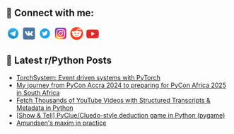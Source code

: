 ## 🔎 Connect with me:
[<img src="https://github.com/bullbesh/bullbesh/blob/main/images/Telegram.png" width="32" height="32" />](https://t.me/bullbesh)
[<img src="https://github.com/bullbesh/bullbesh/blob/main/images/VK.png" width="32" height="32" />](https://vk.com/bullbesh)
[<img src="https://github.com/bullbesh/bullbesh/blob/main/images/Twitter.png" width="32" height="32" />](https://twitter.com/bullbesh1)
[<img src="https://github.com/bullbesh/bullbesh/blob/main/images/Instagram.png" width="32" height="32" />](https://www.instagram.com/bullbesh)
[<img src="https://github.com/bullbesh/bullbesh/blob/main/images/Reddit.png" width="32" height="32" />](https://www.reddit.com/user/bullbesh)
[<img src="https://github.com/bullbesh/bullbesh/blob/main/images/YouTube.png" width="32" height="32" />](https://www.youtube.com/channel/UCtfjRs6uzgq5mfm8S06WTcg)

## 📕 Latest r/Python Posts
<!-- BLOG-POST-LIST:START -->
- [TorchSystem: Event driven systems with PyTorch](https://www.reddit.com/r/Python/comments/1nxcxox/torchsystem_event_driven_systems_with_pytorch/)
- [My journey from PyCon Accra 2024 to preparing for PyCon Africa 2025 in South Africa](https://www.reddit.com/r/Python/comments/1nx8bzo/my_journey_from_pycon_accra_2024_to_preparing_for/)
- [Fetch Thousands of YouTube Videos with Structured Transcripts &amp; Metadata in Python](https://www.reddit.com/r/Python/comments/1nx44ym/fetch_thousands_of_youtube_videos_with_structured/)
- [[Show &amp; Tell] PyClue/Cluedo-style deduction game in Python &lpar;pygame&rpar;](https://www.reddit.com/r/Python/comments/1nx3hkg/show_tell_pycluecluedostyle_deduction_game_in/)
- [Amundsen&#39;s maxim in practice](https://www.reddit.com/r/Python/comments/1nx2a0u/amundsens_maxim_in_practice/)
<!-- BLOG-POST-LIST:END -->
